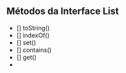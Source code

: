 ## Métodos da Interface List
- [] toString()
- [] indexOf()
- [] set()
- [] contains()
- [] get()
- 